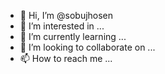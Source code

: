 - 👋 Hi, I’m @sobujhosen
- 👀 I’m interested in ...
- 🌱 I’m currently learning ...
- 💞️ I’m looking to collaborate on ...
- 📫 How to reach me ...

<!---
sobujhosen/sobujhosen is a ✨ special ✨ repository because its `README.md` (this file) appears on your GitHub profile.
You can click the Preview link to take a look at your changes.
--->
